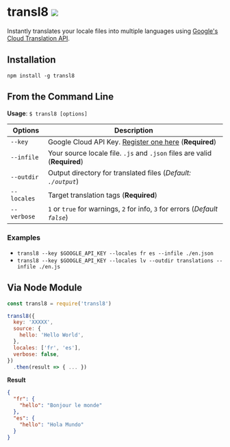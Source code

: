 # transl8 [![](https://img.shields.io/npm/v/transl8.svg?color=14bcfe&style=flat)](https://npmjs.org/package/transl8)

Instantly translates your locale files into multiple languages using [Google's Cloud Translation API](https://developers.google.com/apis-explorer/#p/translate/v3/).

## Installation

```
npm install -g transl8
```

## From the Command Line

**Usage**: `$ transl8 [options]`

| Options     | Description                                                                                                            |
| ----------- | ---------------------------------------------------------------------------------------------------------------------- |
| `--key`     | Google Cloud API Key. [Register one here](https://developers.google.com/apis-explorer/#p/translate/v3/) (**Required**) |
| `--infile`  | Your source locale file. `.js` and `.json` files are valid (**Required**)                                              |
| `--outdir`  | Output directory for translated files (_Default: `./output`_)                                                          |
| `--locales` | Target translation tags (**Required**)                                                                                 |
| `--verbose` | `1` or `true` for warnings, `2` for info, `3` for errors (_Default `false`_)                                           |

### Examples

- `transl8 --key $GOOGLE_API_KEY --locales fr es --infile ./en.json`
- `transl8 --key $GOOGLE_API_KEY --locales lv --outdir translations --infile ./en.js`

## Via Node Module

```javascript
const transl8 = require('transl8')

transl8({
  key: 'XXXXX',
  source: {
    hello: 'Hello World',
  },
  locales: ['fr', 'es'],
  verbose: false,
})
  .then(result => { ... })
```

**Result**

```json
{
  "fr": {
    "hello": "Bonjour le monde"
  },
  "es": {
    "hello": "Hola Mundo"
  }
}
```
